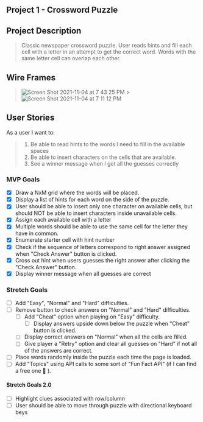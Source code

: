 ## Project 1 - Crossword Puzzle

## Project Description

> Classic newspaper crossword puzzle. User reads hints and fill each cell with a letter in an attempt to get the correct word. Words with the same letter cell can overlap each other.

## Wire Frames

> ![Screen Shot 2021-11-04 at 7 43 25 PM](https://media.git.generalassemb.ly/user/39433/files/86150500-3da7-11ec-8b44-e24ee4742d5c) > ![Screen Shot 2021-11-04 at 7 11 12 PM](https://media.git.generalassemb.ly/user/39433/files/038a4680-3da3-11ec-951a-21aae112bbfa)

## User Stories

As a user I want to:

> 1. Be able to read hints to the words I need to fill in the available spaces
> 1. Be able to insert characters on the cells that are available.
> 1. See a winner message when I get all the guesses correctly

### MVP Goals

- [x] Draw a NxM grid where the words will be placed.
- [x] Display a list of hints for each word on the side of the puzzle.
- [x] User should be able to insert only one character on available cells, but should NOT be able to insert characters inside unavailable cells.
- [x] Assign each available cell with a letter
- [x] Multiple words should be able to use the same cell for the letter they have in common.
- [x] Enumerate starter cell with hint number
- [x] Check if the sequence of letters correspond to right answer assigned when "Check Answer" button is clicked.
- [x] Cross out hint when users guesses the right answer after clicking the "Check Answer" button.
- [x] Display winner message when all guesses are correct

### Stretch Goals

- [ ] Add "Easy", "Normal" and "Hard" difficulties.
- [ ] Remove button to check answers on "Normal" and "Hard" difficulties.
  - [ ] Add "Cheat" option when playing on "Easy" difficulty.
    - [ ] Display answers upside down below the puzzle when "Cheat" button is clicked.
  - [ ] Display correct answers on "Normal" when all the cells are filled.
  - [ ] Give player a "Retry" option and clear all guesses on "Hard" if not all of the answers are correct.
- [ ] Place words randomly inside the puzzle each time the page is loaded.
- [ ] Add "Topics" using API calls to some sort of "Fun Fact API" (if I can find a free one 🤣 ).

#### Stretch Goals 2.0

- [ ] Highlight clues associated with row/column
- [ ] User should be able to move through puzzle with directional keyboard beys
